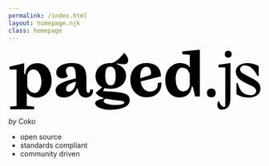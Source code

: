 ```yaml
---
permalink: /index.html
layout: homepage.njk
class: homepage
---
```



<div class="contents">
<a href="about"><svg class="intro-logo" xmlns="http://www.w3.org/2000/svg" viewBox="0 0 213 52" fill="var(--color-body)"><path fill="var(--color-body)" d="M69.1 34.7c0 1.3-.5 2.7-1.6 2.7s-1.6-1.1-1.6-4.6v-7.1c0-7.3-1.5-13.5-12.1-13.5-6.5.0-13.4 2.2-13.4 8.4.0 4.7 6.9 6.1 9.9 2.6-1-1.3-1.7-3-1.7-4.5.0-2.9 2.2-3.5 4.4-3.5 2.4.0 3.9 1.4 3.9 8.6v1.3l-4.1 1.1c-7.9 2.2-12.9 4.9-12.9 9.1.0 3.9 2.2 6 7.1 6 4.6.0 8.7-2.4 11-7.7h.5c.9 5 2.4 7.7 6.8 7.7 3.1.0 6.6-1.5 6.1-6.7h-2.3v.1zm-17.8 1.8c-1.7.0-2.6-.9-2.6-2.1.0-3.2 2.3-4.7 8.2-6.5.1 4-2.5 8.6-5.6 8.6zM24.8 12.3c-3.6.0-9.6 1.2-10.6 9.1h-.9v-9.1L.9 15.2v2.4h6v31l-5.4.4v2.4h20.2V49l-6.2-.5V37.3c1.3 1.9 4 4.2 8.7 4.2 5.1.0 12.3-4.4 12.3-14.2.0-9.2-5.1-15-11.7-15zm-2.4 25.2c-2.8.0-5.3-1.5-6.5-5.7v-8.9c.1-1.3 1.5-5.4 5-5.4 4.4.0 7 5.1 7 10.5-.1 4.7-2 9.5-5.5 9.5zm155-21.6h5.8v32c0 3.4-4.3.4-5.1-3.1H177c-1.3 3.5-.2 6.9 3.1 6.9 3.2.0 7.4-1.7 7.4-8.9l.1-30.6-10.2 1.4v2.3zm-6 17.9c-2.4.0-3.7 1.3-3.7 3.7.0 2.4 1.3 3.7 3.7 3.7 2.4.0 3.7-1.3 3.7-3.7.0-2.4-1.4-3.7-3.7-3.7zM95.8 37.4c-4.9-1.1-12.3-1.1-15.9-1.6l1.2-2.4c1.4.4 3.1.6 5 .6 8.6.0 13.3-4.9 13.3-11.3.0-4.4-3-8-7.8-9.6l.2-.6c1.9.4 3.9.7 5.4.7 2.3.0 4-.8 4-3.4.0-1.8-1.3-4.1-3.3-6.2-3.3 3.6-6.2 7.3-10.7 8.7-.2-.1-.4-.1-.6-.1-8.6.0-13 4.8-13 11.3.0 4 1.8 7.4 5.7 9.2l-5.5 4.6c.4.8 1.7 2.9 6.5 4.4v.7c-4.4.6-7 1.9-7 3.7.0 3.8 7 5.7 12.3 5.7 9.1.0 16.6-2.3 16.9-7.9.0-3.6-1.6-5.4-6.7-6.5zm-10-22.2c3.3.0 4.8 2.4 4.8 7.4.0 5.7-1.1 8.5-4 8.5-3.4.0-4.8-2.9-4.8-8.4.1-5.3 1.2-7.5 4-7.5zm5.1 32.5c-6.2.0-10.5-1.5-10.5-3.2.0-.6.6-1.3 1.8-2.2l.9.2c9.4 1.8 14.8 1.3 14.8 3 .1 1.4-2.5 2.2-7 2.2zM199 21.5c-2.3-1.4-3.3-2.6-3.3-4 0-1.6 1.1-3.3 4-3.3 4.3.0 8.1 3.6 10.6 8.9h1.1v-8.4c-3-1.6-6.4-2.4-9.5-2.4-5.3.0-9.8 2.4-9.8 7.3.0 3.9 3.1 6.7 6.2 8.4 5.8 3.2 11 4.4 11 7.8.0 2.3-2.2 3.6-4.7 3.6-5.2.0-8.9-2.7-10.9-10.2h-1.1v9.4c2.7 1.8 6.5 2.8 10.1 2.8 5.4.0 10.2-2.2 10.2-7.7.1-6.5-7.5-8.3-13.9-12.2zM185.7 1.8c-2 0-2.9 1.1-2.9 2.9.0 1.9 1 2.9 2.9 2.9 1.8.0 2.9-1 2.9-2.9s-1.1-2.9-2.9-2.9zM126.1 29.1c.1.4.1.7.1 1.1.0 3.9-2.8 6.1-6.8 6.1-3.9.0-6.7-2.8-7.7-8.5l17.2-4.3c-.2-7.7-4.7-11.3-12.9-11.3-6.2.0-13 4.5-13 14.4.0 7.5 4.9 14.6 13.9 14.6 8 0 12.3-5.3 12.3-11.2.0-.5-.1-1-.1-1.5l-3 .6zm-14.7-5.8c0-5.2 2.2-8 5.3-8 2.9.0 3.8 3.2 3.8 5.6.0 1.5-1.9 1.8-5.1 2.9l-4 1.3v-1.8zM147 4.7l6.2.5v10.6c-1.5-2.1-4-3.6-8.4-3.6-5.1.0-12.3 4.4-12.3 14.2.0 9.1 5.1 14.9 11.7 14.9 3.6.0 9.6-1.2 10.6-9.1h1l1.9 8.3h4V.8l-14.8 1.5v2.4h.1zm6.2 26c-.1 1.2-1.1 5.4-5.9 5.4-4 0-6-4.9-6-10.5.0-4.7 1.9-9.5 5.4-9.5 2.8.0 5.3 1.5 6.5 5.7v8.9z"></path></svg></a><p><em>by</em> Coko</p><ul><li>open source</li><li>standards compliant</li><li>community driven</li></ul></div>